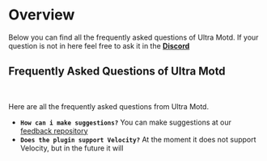 # Overview
Below you can find all the frequently asked questions of Ultra Motd. If your question is not in here feel free to ask it in the **[Discord](https://discord.gg/3JuHDm8)**
<br>

## Frequently Asked Questions of Ultra Motd
<br>

Here are all the frequently asked questions from Ultra Motd.
<br>

* **`How can i make suggestions?`**
  You can make suggestions at our [feedback repository](https://github.com/TechsCode-Team/Feedback/discussions/categories/suggestions)
* **`Does the plugin support Velocity?`**
  At the moment it does not support Velocity, but in the future it will

